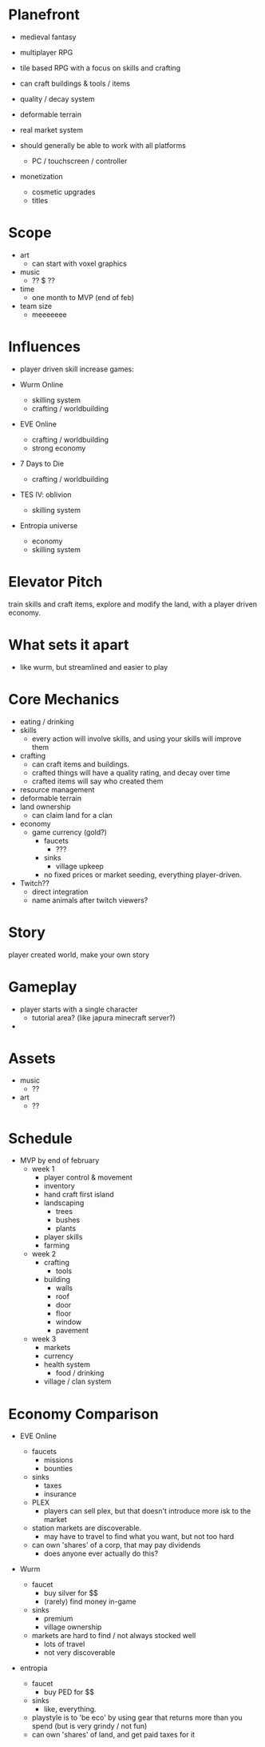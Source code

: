 # Planefront

- medieval fantasy
- multiplayer RPG

- tile based RPG with a focus on skills and crafting
- can craft buildings & tools / items
- quality / decay system
- deformable terrain
- real market system

- should generally be able to work with all platforms

  - PC / touchscreen / controller

- monetization
  - cosmetic upgrades
  - titles

# Scope

- art
  - can start with voxel graphics
- music
  - ?? $ ??
- time
  - one month to MVP (end of feb)
- team size
  - meeeeeee

# Influences

- player driven skill increase games:

- Wurm Online
  - skilling system
  - crafting / worldbuilding
- EVE Online
  - crafting / worldbuilding
  - strong economy
- 7 Days to Die
  - crafting / worldbuilding
- TES IV: oblivion
  - skilling system
- Entropia universe
  - economy
  - skilling system

# Elevator Pitch

train skills and craft items, explore and modify the land, with a player driven economy.

# What sets it apart

- like wurm, but streamlined and easier to play

# Core Mechanics

- eating / drinking
- skills
  - every action will involve skills, and using your skills will improve them
- crafting
  - can craft items and buildings.
  - crafted things will have a quality rating, and decay over time
  - crafted items will say who created them
- resource management
- deformable terrain
- land ownership
  - can claim land for a clan
- economy
  - game currency (gold?)
    - faucets
      - ???
    - sinks
      - village upkeep
    - no fixed prices or market seeding, everything player-driven.
- Twitch??
  - direct integration
  - name animals after twitch viewers?

# Story

player created world, make your own story

# Gameplay

- player starts with a single character
  - tutorial area? (like japura minecraft server?)
-

# Assets

- music
  - ??
- art
  - ??

# Schedule

- MVP by end of february
  - week 1
    - player control & movement
    - inventory
    - hand craft first island
    - landscaping
      - trees
      - bushes
      - plants
    - player skills
    - farming
  - week 2
    - crafting
      - tools
    - building
      - walls
      - roof
      - door
      - floor
      - window
      - pavement
  - week 3
    - markets
    - currency
    - health system
      - food / drinking
    - village / clan system

# Economy Comparison

- EVE Online
  - faucets
    - missions
    - bounties
  - sinks
    - taxes
    - insurance
  - PLEX
    - players can sell plex, but that doesn't introduce more isk to the market
  - station markets are discoverable.
    - may have to travel to find what you want, but not too hard
  - can own 'shares' of a corp, that may pay dividends
    - does anyone ever actually do this?
- Wurm

  - faucet
    - buy silver for $$
    - (rarely) find money in-game
  - sinks
    - premium
    - village ownership
  - markets are hard to find / not always stocked well
    - lots of travel
    - not very discoverable

- entropia
  - faucet
    - buy PED for $$
  - sinks
    - like, everything.
  - playstyle is to 'be eco' by using gear that returns more than you spend (but is very grindy / not fun)
  - can own 'shares' of land, and get paid taxes for it
